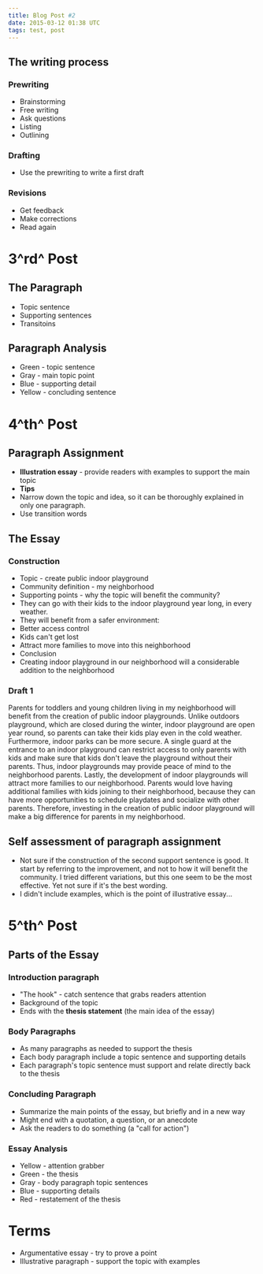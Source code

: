 ```yaml
---
title: Blog Post #2
date: 2015-03-12 01:38 UTC
tags: test, post
---
```


## The writing process

### Prewriting
- Brainstorming
- Free writing
- Ask questions
- Listing
- Outlining

### Drafting
- Use the prewriting to write a first draft

<!--more-->

### Revisions
- Get feedback
- Make corrections
- Read again 

# 3^rd^ Post

## The Paragraph
- Topic sentence
- Supporting sentences
- Transitoins

## Paragraph Analysis
- Green - topic sentence
- Gray - main topic point
- Blue - supporting detail
- Yellow - concluding sentence

# 4^th^ Post

## Paragraph Assignment
- **Illustration essay** - provide readers with examples to support the main topic
- **Tips**
- Narrow down the topic and idea, so it can be thoroughly explained in only one paragraph.
- Use transition words 

## The Essay 
### Construction
- Topic - create public indoor playground
- Community definition - my neighborhood
- Supporting points - why the topic will benefit the community?
- They can go with their kids to the indoor playground year long, in every weather.
- They will benefit from a safer environment: 
- Better access control
- Kids can't get lost
- Attract more families to move into this neighborhood
- Conclusion
- Creating indoor playground in our neighborhood will a considerable addition to the neighborhood

### Draft 1
Parents for toddlers and young children living in my neighborhood will benefit from the creation of public indoor playgrounds. Unlike outdoors playground, which are closed during the winter, indoor playground are open year round, so parents can take their kids play even in the cold weather. Furthermore, indoor parks can be more secure. A single guard at the entrance to an indoor playground can restrict access to only parents with kids and make sure that kids don't leave the playground without their parents. Thus, indoor playgrounds may provide peace of mind to the neighborhood parents. Lastly, the development of indoor playgrounds will attract more families to our neighborhood. Parents would love having additional families with kids joining to their neighborhood, because they can have more opportunities to schedule playdates and socialize with other parents. Therefore, investing in the creation of public indoor playground will make a big difference for parents in my neighborhood.


## Self assessment of paragraph assignment 
- Not sure if the construction of the second support sentence is good. It start by referring to the improvement, and not to how it will benefit the community. I tried different variations, but this one seem to be the most effective. Yet not sure if it's the best wording.
- I didn't include examples, which is the point of illustrative essay... 


# 5^th^ Post
## Parts of the Essay
### Introduction paragraph
- "The hook" - catch sentence that grabs readers attention
- Background of the topic
- Ends with the **thesis statement** (the main idea of the essay)

### Body Paragraphs
- As many paragraphs as needed to support the thesis
- Each body paragraph include a topic sentence and supporting details
- Each paragraph's topic sentence must support and relate directly back to the thesis

### Concluding Paragraph
- Summarize the main points of the essay, but briefly and in a new way
- Might end with a quotation, a question, or an anecdote
- Ask the readers to do something (a "call for action")

### Essay Analysis
- Yellow    - attention grabber
- Green - the thesis
- Gray  - body paragraph topic sentences
- Blue  - supporting details
- Red   - restatement of the thesis

# Terms
- Argumentative essay - try to prove a point
- Illustrative paragraph - support the topic with examples